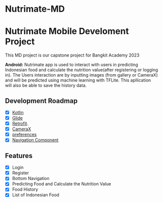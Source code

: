 # Nutrimate-MD
# Nutrimate Mobile Develoment Project
This MD project is our capstone project for Bangkit Academy 2023

**Android:**
Nutrimate app is used to interact with users in predicting Indonesian food and calculate the nutrition value(after registering or logging in). The Users interaction are by inputting images (from gallery or CameraX) and will be predicted using machine learning with TFLite. This apllication will also be able to save the history data. 

## Development Roadmap
- [x] [Kotlin](https://kotlinlang.org/)
- [x] [Glide](https://github.com/bumptech/glide)
- [x] [Retrofit](https://square.github.io/retrofit/).
- [x] [CameraX](https://developer.android.com/training/camerax)
- [x] [preferences](https://developer.android.com/reference/android/preference/Preference)
- [x] [Navigation Component](https://developer.android.com/guide/navigation/navigation-getting-started)

## Features
- [x] Login
- [x] Register
- [x] Bottom Navigation
- [x] Predicting Food and Calculate the Nutrition Value
- [x] Food History
- [x] List of Indonesian Food
